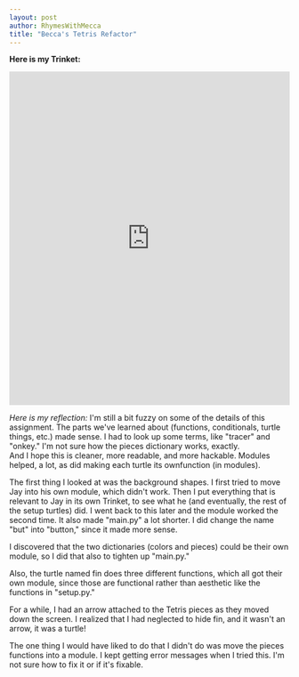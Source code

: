 ```yaml
---
layout: post
author: RhymesWithMecca
title: "Becca's Tetris Refactor"
---
```


**Here is my Trinket:**
<iframe src="https://trinket.io/embed/python/a36745646e" width="100%" height="600" frameborder="0" marginwidth="0" marginheight="0" allowfullscreen></iframe>

*Here is my reflection:*
I'm still a bit fuzzy on some of the details of this assignment.  The parts we've learned about (functions, conditionals, turtle 
things, etc.) made sense.  I had to look up some terms, like "tracer" and "onkey."  I'm not sure how the pieces dictionary works, exactly.  
And I hope this is cleaner, more readable, and more hackable.  Modules helped, a lot, as did making each turtle its ownfunction (in 
modules).

The first thing I looked at was the background shapes.  I first tried to move Jay into his own module, which didn't work.  Then I put 
everything that is relevant to Jay in its own Trinket, to see what he (and eventually, the rest of the setup turtles) did.  I went back 
to this later and the module worked the second time.  It also made "main.py" a lot shorter.  I did change the name "but" into "button,"
since it made more sense.

I discovered that the two dictionaries (colors and pieces) could be their own module, so I did that also to tighten up "main.py."

Also, the turtle named fin does three different functions, which all got their own module, since those are functional rather than
aesthetic like the functions in "setup.py."

For a while, I had an arrow attached to the Tetris pieces as they moved down the screen.  I realized that I had neglected to hide fin,
and it wasn't an arrow, it was a turtle!  

The one thing I would have liked to do that I didn't do was move the pieces functions into a module.  I kept getting error messages when 
I tried this.  I'm not sure how to fix it or if it's fixable.
